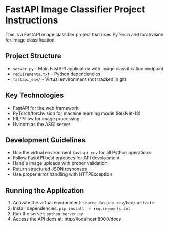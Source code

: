 <!-- Use this file to provide workspace-specific custom instructions to Copilot. For more details, visit https://code.visualstudio.com/docs/copilot/copilot-customization#_use-a-githubcopilotinstructionsmd-file -->

# FastAPI Image Classifier Project Instructions

This is a FastAPI image classifier project that uses PyTorch and torchvision for image classification.

## Project Structure
- `server.py` - Main FastAPI application with image classification endpoint
- `requirements.txt` - Python dependencies
- `fastapi_env/` - Virtual environment (not tracked in git)

## Key Technologies
- FastAPI for the web framework
- PyTorch/torchvision for machine learning model (ResNet-18)
- PIL/Pillow for image processing
- Uvicorn as the ASGI server

## Development Guidelines
- Use the virtual environment `fastapi_env` for all Python operations
- Follow FastAPI best practices for API development
- Handle image uploads with proper validation
- Return structured JSON responses
- Use proper error handling with HTTPException

## Running the Application
1. Activate the virtual environment: `source fastapi_env/bin/activate`
2. Install dependencies: `pip install -r requirements.txt`
3. Run the server: `python server.py`
4. Access the API docs at: http://localhost:8000/docs
